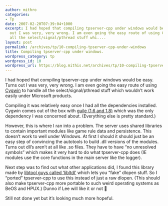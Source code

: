 ```yaml
---
author: mithro
categories:
- Tp
date: 2007-02-20T07:39:04+1000
excerpt: I had hoped that compiling tpserver-cpp under windows would be easy. Turns
  out I was very, very wrong. I am even going the easy route of using Cygwin to handle
  all the select/signal/pthread stuff whi....
layout: post
permalink: /archives/tp/10-compiling-tpserver-cpp-under-windows
title: Compiling tpserver-cpp under windows.
wordpress_category: tp
wordpress_id: 10
wordpress_url: https://blog.mithis.net/archives/tp/10-compiling-tpserver-cpp-under-windows
---
```


<div >
<p>I had hoped that compiling tpserver-cpp under windows would be easy. Turns out I was very, very wrong. I am even going the easy route of using <a href="http://cygwin.com/">Cygwin</a> to handle all the select/signal/pthread stuff which wouldn’t work easily under Microsoft products.</p>
<p>Compiling it was relatively easy once I had all the dependencies installed. Cygwin comes out of the box with <a href="http://www.gnu.org/software/guile/guile.html">guile (1.6 and 1.8)</a> which was the only dependency I was concerned about. (Everything else is pretty standard.)</p>
<p>However, this is where I ran into a problem. The server uses shared libraries to contain important modules like game rule data and persistence. This doesn’t work to well under Windows. At first I should it should just be an easy step of convincing the autotools to build .dll versions of the modules. Turns out dll’s aren’t at all like .so files. They have to have “no unresolved symbols” which makes it very hard to do what tpserver-cpp does (IE modules use the core functions in the main server like the logger).</p>
<p>Next step was to find out what other applications did, I found this library made by <a href="http://www.gnu.org/software/libtool/manual.html#Using-libltdl">libtool guys called ‘libltdl’</a> which lets you “fake” dlopen stuff. So I “ported” tpserver-cpp to use this instead of just a raw dlopen. (This should also make tpserver-cpp more portable to such weird operating systems as BeOS and HPUX.) Dunno if Lee will like it or not 🙂</p>
<p>Still not done yet but it’s looking much more hopeful.</p>
</div>